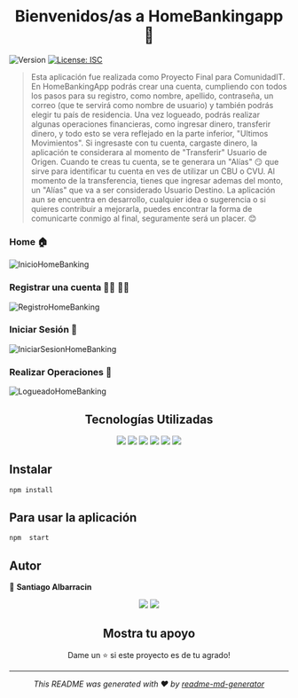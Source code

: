 <h1 align="center">Bienvenidos/as a HomeBankingapp 👋</h1>
<p>
  <img alt="Version" src="https://img.shields.io/badge/version-1.0.0-blue.svg?cacheSeconds=2592000" />
  <a href="#" target="_blank">
    <img alt="License: ISC" src="https://img.shields.io/badge/License-ISC-yellow.svg" />
  </a>
</p>

> Esta aplicación fue realizada como Proyecto Final para ComunidadIT. En HomeBankingApp podrás crear una cuenta, cumpliendo con todos los pasos para su registro, como nombre, apellido, contraseña, un correo (que te servirá como nombre de usuario) y también podrás elegir tu país de residencia. Una vez logueado, podrás realizar algunas operaciones financieras, como ingresar dinero, transferir dinero, y todo esto se vera reflejado en la parte inferior, "Ultimos Movimientos". Si ingresaste con tu cuenta, cargaste dinero, la aplicación te considerara al momento de "Transferir" Usuario de Origen. Cuando te creas tu cuenta, se te generara un "Alías" :smirk: que sirve para identificar tu cuenta en ves de utilizar un CBU o CVU. Al momento de la transferencia, tienes que ingresar ademas del monto, un "Alías" que va a ser considerado Usuario Destino.
> La aplicación aun se encuentra en desarrollo, cualquier idea o sugerencia o si quieres contribuir a mejorarla, puedes encontrar la forma de comunicarte conmigo al final, seguramente será un placer. :blush:

### Home :house:
![InicioHomeBanking](https://user-images.githubusercontent.com/82913640/124181142-81ec7a00-da8b-11eb-8f61-321654d0dba0.jpg)

### Registrar una cuenta :raising_hand_man: :raising_hand_woman:
![RegistroHomeBanking](https://user-images.githubusercontent.com/82913640/124181157-887af180-da8b-11eb-9692-31b83ca59bc7.jpg)

### Iniciar Sesión :muscle:
![IniciarSesionHomeBanking](https://user-images.githubusercontent.com/82913640/124181165-8a44b500-da8b-11eb-83d8-8fd1931536e7.jpg)

### Realizar Operaciones :money_mouth_face:
![LogueadoHomeBanking](https://user-images.githubusercontent.com/82913640/124181182-8fa1ff80-da8b-11eb-8fd7-86bd44659f35.jpg)


<div align="center">
    <h2>Tecnologías Utilizadas</h2>
    <img src="https://res.cloudinary.com/practicaldev/image/fetch/s---tuyDVl_--/c_limit%2Cf_auto%2Cfl_progressive%2Cq_auto%2Cw_880/https://img.shields.io/badge/Node.js-43853D%3Fstyle%3Dfor-the-badge%26logo%3Dnode.js%26logoColor%3Dwhite">
    <img src="https://res.cloudinary.com/practicaldev/image/fetch/s--Rl0DwDaF--/c_limit%2Cf_auto%2Cfl_progressive%2Cq_auto%2Cw_880/https://img.shields.io/badge/Express.js-404D59%3Fstyle%3Dfor-the-badge">
    <img src="https://img.shields.io/badge/MongoDB-4EA94B?style=for-the-badge&logo=mongodb&logoColor=white">
    <img src="https://img.shields.io/badge/HTML5-E34F26?style=for-the-badge&logo=html5&logoColor=white">
    <img src="https://img.shields.io/badge/CSS3-1572B6?style=for-the-badge&logo=css3&logoColor=white">
    <img src="https://img.shields.io/badge/JavaScript-323330?style=for-the-badge&logo=javascript&logoColor=F7DF1E">
</div>


## Instalar

```sh
npm install
```

## Para usar la aplicación

```sh
npm  start
```

## Autor

👤 **Santiago Albarracin**
<div align="center"><a href="https://www.linkedin.com/in/santiago-albarracin-49ab2a1b4/"><img src="https://img.shields.io/badge/LinkedIn-0077B5?style=for-the-badge&logo=linkedin&logoColor=white"></a>
<a href="mailto:albarracinsantiago24@gmail.com"><img src="https://img.shields.io/badge/Gmail-D14836?style=for-the-badge&logo=gmail&logoColor=white"></a>


## Mostra tu apoyo

Dame un ⭐️ si este proyecto es de tu agrado!

***
_This README was generated with ❤️ by [readme-md-generator](https://github.com/kefranabg/readme-md-generator)_
